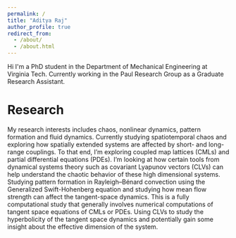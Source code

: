 ```yaml
---
permalink: /
title: "Aditya Raj"
author_profile: true
redirect_from: 
  - /about/
  - /about.html
---
```


Hi I'm a PhD student in the Department of Mechanical Engineering at Virginia Tech. Currently working in the Paul Research Group as a Graduate Research Assistant.

Research
======
My research interests includes chaos, nonlinear dynamics, pattern formation and fluid dynamics. Currently studying spatiotemporal chaos and exploring how spatially extended systems are affected by short- and long-range couplings. To that end, I’m exploring coupled map lattices (CMLs) and partial differential equations (PDEs). I’m looking at how certain tools from dynamical systems theory such as covariant Lyapunov vectors (CLVs) can help understand the chaotic behavior of these high dimensional systems. Studying pattern formation in Rayleigh–Bénard convection using the Generalized Swift-Hohenberg equation and studying how mean flow strength can affect the tangent-space dynamics. This is a fully computational study that generally involves numerical computations of tangent space equations of CMLs or PDEs. Using CLVs to study the hyperbolicity of the tangent space dynamics and potentially gain some insight about the effective dimension of the system.
